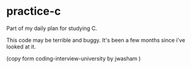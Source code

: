 # practice-c

Part of my daily plan for studying C.

This code may be terrible and buggy. It's been a few months since i've looked at it.

(copy form coding-interview-university by jwasham )
